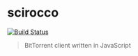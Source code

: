 # scirocco

[![Build Status](https://travis-ci.org/wolfika/scirocco.svg)](https://travis-ci.org/wolfika/scirocco)

> BitTorrent client written in JavaScript

